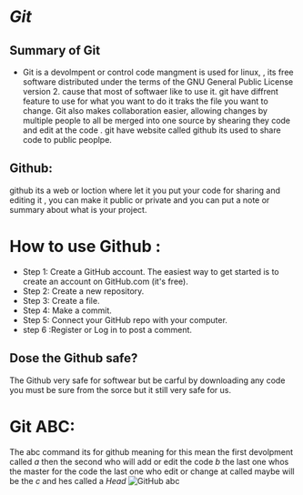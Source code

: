 # *Git*
## Summary of Git 
- Git is a devolmpent or control code mangment is used for linux, , its free software distributed under the terms of the GNU General Public License version 2. cause that most 
of softwaer like to use it. git have diffrent feature to use for what you want to do it traks the file you want to change.
 Git also makes collaboration easier, allowing changes by multiple people to all be merged into one source by shearing they code and edit at the code .
 git have website called github its used to share code to public peoplpe.
 ## Github: 
 github its a web or loction where let it you put your code for sharing and editing it , you can make it public or private and you can put a note or summary about 
 what is your project.
  # How to use Github : 
  - Step 1: Create a GitHub account. The easiest way to get started is to create an account on GitHub.com (it's free).
- Step 2: Create a new repository. 
- Step 3: Create a file.
- Step 4: Make a commit. 
- Step 5: Connect your GitHub repo with your computer.
 - step 6 :Register or Log in to post a comment.
 
 ## Dose the Github safe?
 The Github very safe for softwear but be carful by downloading any code you must be sure from the sorce but it still very safe for us.
 
 # Git ABC: 
 
The abc command its for github meaning for this mean the first devolpment called *a* then the second who will add or edit the code *b* the last one whos the master 
for the code the last one who edit or change at called maybe will be the *c* and hes called a *Head* 
![GitHub abc](https://www3.ntu.edu.sg/home/ehchua/programming/howto/images/Git_Branch4.png)
